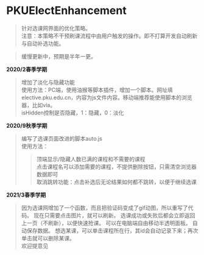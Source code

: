 # PKUElectEnhancement  
> 针对选课网界面的优化策略。  
> 注意：本策略不干预刷课流程中由用户触发的操作。即不打算开发自动刷新与自动补选功能。  
  
> 缓慢更新中，预期是半年一更。  
  
**2020/2春季学期**  
> 增加了淡化与隐藏功能  
> 使用方法：PC端，使用油猴等脚本插件，增加一个脚本。网址填elective.pku.edu.cn，内容为js文件内容。移动端推荐能使用脚本的浏览器，比如via。  
> isHidden控制是否隐藏，1：隐藏，0：淡化  
  
**2020/9秋季学期**  
> 编写了选课页面改进的脚本auto.js  
> 使用方法：  
>> 顶端显示/隐藏人数已满的课程和不需要的课程  
>> 点击课程名可以添加需要的课程，不提供删除按钮，只需清空浏览器数据即可  
>> 取消跳转功能：点击补选后无论结果如何都不跳转，以便于继续选课  
  
**2021/3春季学期**
> 因为选课网增加了一个函数，而且把验证码变成了gif动图，所以重写了代码。
> 现在只需要点击图片，就可以刷新。
> 选课成功或失败后都会立即返回上一页（不刷新），以便快速抢课。
> 可以在电脑端自由移动半透明面板。
> 自动保存数据。
> 想选某课，可以单击课程所在行，其id会自动记录下来；再次单击就可以删除某课。  
欢迎提意见  
